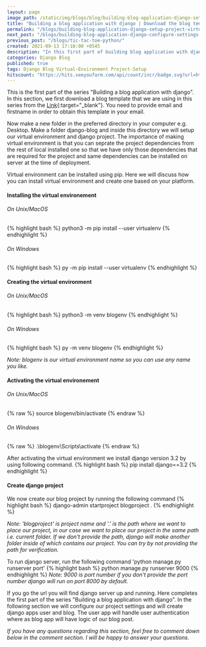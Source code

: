 ```yaml
---
layout: page
image_path: /static/img/blogs/blog/building-blog-application-django-setup-project-virtual-environment.png
title: "Building a blog application with django | Download the blog template, setup virtual environment and create django project"
permalink: "/blogs/building-blog-application-django-setup-project-virtual-environment/"
next_post: "/blogs/building-blog-application-django-configure-settings-create-apps-interaction-django-admin-panel/"
previous_post: "/blogs/tic-tac-toe-python/"
created: 2021-09-13 17:18:00 +0545
description: "In this first part of building blog application with django, we are going download the free blog template and setup the virtual environment to install django and to create django blog project."
categories: Django Blog
published: true
tags: Django Blog Virtual-Environment Project-Setup
hitscount: "https://hits.seeyoufarm.com/api/count/incr/badge.svg?url=https%3A%2F%2Fshishirsubedi.com%2Fblogs%2Fbuilding-blog-application-django-setup-project-virtual-environment%2F&count_bg=%232E3439&title_bg=%23FF0000&icon=&icon_color=%23E7E7E7&title=Visited&edge_flat=false"
---
```


This is the first part of the series "Building a blog application with django". In this section, we first download a blog template that we are using in this series from the [Link](https://bootstrapious.com/p/bootstrap-blog){:target="_blank"}. You need to provide email and firstname in order to obtain this template in your email.

Now make a new folder in the preferred directory in your computer e.g. Desktop. Make a folder django-blog and inside this directory we will setup our virtual environment and django project. The importance of making virtual environment is that you can seprate the project dependencies from the rest of local installed one so that we have only those dependencies that are required for the project and same dependencies can be installed on server at the time of deployment.

Virtual environment can be installed using pip. Here we will discuss how you can install virtual environment and create one based on your platform.

#### Installing the virtual environement

###### On Unix/MacOS
{% highlight bash %}
python3 -m pip install --user virtualenv
{% endhighlight %}

###### On Windows
{% highlight bash %}
py -m pip install --user virtualenv
{% endhighlight %}

#### Creating the virtual environment

###### On Unix/MacOS
{% highlight bash %}
python3 -m venv blogenv
{% endhighlight %}

###### On Windows
{% highlight bash %}
py -m venv blogenv
{% endhighlight %}

*Note: blogenv is our virtual environment name so you can use any name you like.*

#### Activating the virtual environement

###### On Unix/MacOS
{% raw %}
    source blogenv/bin/activate
{% endraw %}

###### On Windows
{% raw %}
    .\blogenv\Scripts\activate
{% endraw %}

After activating the virtual environment we install django version 3.2 by using following command.
{% highlight bash %}
pip install django==3.2
{% endhighlight %}

#### Create django project
We now create our blog project by running the following command 
{% highlight bash %}
django-admin startproject blogproject .
{% endhighlight %}

*Note: 'blogproject' is project name and '.' is the path where we want to place our project, in our case we want to place our project in the same path i.e. current folder. If we don't provide the path, django will make another folder inside of which contains our project. You can try by not providing the path for verification.*

To run django server, run the following command 'python manage.py runserver port'
{% highlight bash %}
python manage.py runserver 9000
{% endhighlight %}
*Note: 9000 is port number if you don't provide the port number django will run on port 8000 by default.*

If you go the url you will find django server up and running. Here completes the first part of the series "Building a blog application with django". In the following section we will configure our project settings and will create django apps user and blog. The user app will handle user authentication where as blog app will have logic of our blog post. 

*If you have any questions regarding this section, feel free to comment down below in the comment section. I will be happy to answer your questions.*